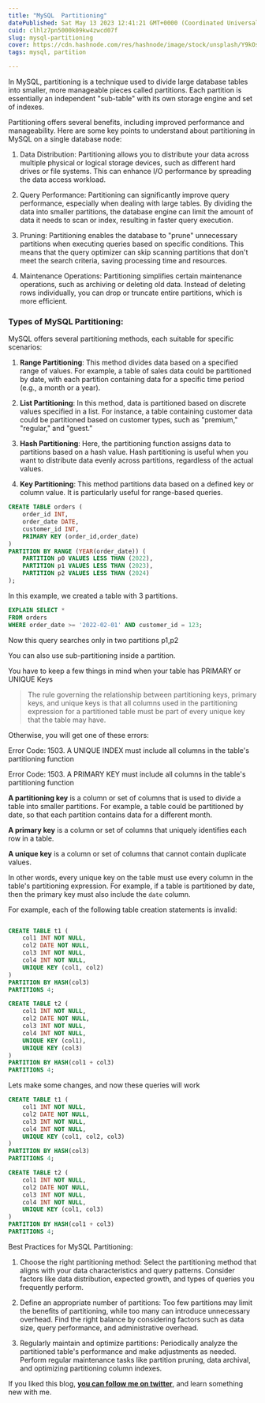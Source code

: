 ```yaml
---
title: "MySQL  Partitioning"
datePublished: Sat May 13 2023 12:41:21 GMT+0000 (Coordinated Universal Time)
cuid: clhlz7pn5000k09kw4zwcd07f
slug: mysql-partitioning
cover: https://cdn.hashnode.com/res/hashnode/image/stock/unsplash/Y9kOsyoWyaU/upload/60f7d7bfa2a5139620fea423d25c1b31.jpeg
tags: mysql, partition

---
```


In MySQL, partitioning is a technique used to divide large database tables into smaller, more manageable pieces called partitions. Each partition is essentially an independent "sub-table" with its own storage engine and set of indexes.

Partitioning offers several benefits, including improved performance and manageability. Here are some key points to understand about partitioning in MySQL on a single database node:

1. Data Distribution: Partitioning allows you to distribute your data across multiple physical or logical storage devices, such as different hard drives or file systems. This can enhance I/O performance by spreading the data access workload.
    
2. Query Performance: Partitioning can significantly improve query performance, especially when dealing with large tables. By dividing the data into smaller partitions, the database engine can limit the amount of data it needs to scan or index, resulting in faster query execution.
    
3. Pruning: Partitioning enables the database to "prune" unnecessary partitions when executing queries based on specific conditions. This means that the query optimizer can skip scanning partitions that don't meet the search criteria, saving processing time and resources.
    
4. Maintenance Operations: Partitioning simplifies certain maintenance operations, such as archiving or deleting old data. Instead of deleting rows individually, you can drop or truncate entire partitions, which is more efficient.
    

### **Types of MySQL Partitioning:**

MySQL offers several partitioning methods, each suitable for specific scenarios:

1. **Range Partitioning**: This method divides data based on a specified range of values. For example, a table of sales data could be partitioned by date, with each partition containing data for a specific time period (e.g., a month or a year).
    
2. **List Partitioning**: In this method, data is partitioned based on discrete values specified in a list. For instance, a table containing customer data could be partitioned based on customer types, such as "premium," "regular," and "guest."
    
3. **Hash Partitioning**: Here, the partitioning function assigns data to partitions based on a hash value. Hash partitioning is useful when you want to distribute data evenly across partitions, regardless of the actual values.
    
4. **Key Partitioning**: This method partitions data based on a defined key or column value. It is particularly useful for range-based queries.
    

```sql
CREATE TABLE orders (
    order_id INT,
    order_date DATE,
    customer_id INT,
    PRIMARY KEY (order_id,order_date)
)
PARTITION BY RANGE (YEAR(order_date)) (
    PARTITION p0 VALUES LESS THAN (2022),
    PARTITION p1 VALUES LESS THAN (2023),
    PARTITION p2 VALUES LESS THAN (2024)
);
```

In this example, we created a table with 3 partitions.

```sql
EXPLAIN SELECT * 
FROM orders
WHERE order_date >= '2022-02-01' AND customer_id = 123;
```

Now this query searches only in two partitions p1,p2

You can also use sub-partitioning inside a partition.

You have to keep a few things in mind when your table has PRIMARY or UNIQUE Keys

> The rule governing the relationship between partitioning keys, primary keys, and unique keys is that all columns used in the partitioning expression for a partitioned table must be part of every unique key that the table may have.

Otherwise, you will get one of these errors:

Error Code: 1503. A UNIQUE INDEX must include all columns in the table's partitioning function

Error Code: 1503. A PRIMARY KEY must include all columns in the table's partitioning function

**A partitioning key** is a column or set of columns that is used to divide a table into smaller partitions. For example, a table could be partitioned by date, so that each partition contains data for a different month.

**A primary key** is a column or set of columns that uniquely identifies each row in a table.

**A unique key** is a column or set of columns that cannot contain duplicate values.

In other words, every unique key on the table must use every column in the table's partitioning expression. For example, if a table is partitioned by date, then the primary key must also include the `date` column.

For example, each of the following table creation statements is invalid:

```sql

CREATE TABLE t1 (
    col1 INT NOT NULL,
    col2 DATE NOT NULL,
    col3 INT NOT NULL,
    col4 INT NOT NULL,
    UNIQUE KEY (col1, col2)
)
PARTITION BY HASH(col3)
PARTITIONS 4;

CREATE TABLE t2 (
    col1 INT NOT NULL,
    col2 DATE NOT NULL,
    col3 INT NOT NULL,
    col4 INT NOT NULL,
    UNIQUE KEY (col1),
    UNIQUE KEY (col3)
)
PARTITION BY HASH(col1 + col3)
PARTITIONS 4;
```

Lets make some changes, and now these queries will work

```sql
CREATE TABLE t1 (
    col1 INT NOT NULL,
    col2 DATE NOT NULL,
    col3 INT NOT NULL,
    col4 INT NOT NULL,
    UNIQUE KEY (col1, col2, col3)
)
PARTITION BY HASH(col3)
PARTITIONS 4;

CREATE TABLE t2 (
    col1 INT NOT NULL,
    col2 DATE NOT NULL,
    col3 INT NOT NULL,
    col4 INT NOT NULL,
    UNIQUE KEY (col1, col3)
)
PARTITION BY HASH(col1 + col3)
PARTITIONS 4;
```

Best Practices for MySQL Partitioning:

1. Choose the right partitioning method: Select the partitioning method that aligns with your data characteristics and query patterns. Consider factors like data distribution, expected growth, and types of queries you frequently perform.
    
2. Define an appropriate number of partitions: Too few partitions may limit the benefits of partitioning, while too many can introduce unnecessary overhead. Find the right balance by considering factors such as data size, query performance, and administrative overhead.
    
3. Regularly maintain and optimize partitions: Periodically analyze the partitioned table's performance and make adjustments as needed. Perform regular maintenance tasks like partition pruning, data archival, and optimizing partitioning column indexes.
    

If you liked this blog, [**you can follow me on twitter**](https://twitter.com/nkalra0123), and learn something new with me.